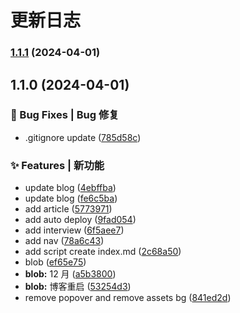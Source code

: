 # 更新日志 


### [1.1.1](https://github.com/iygxv/blog/compare/v1.1.0...v1.1.1) (2024-04-01)

## 1.1.0 (2024-04-01)


### 🐛 Bug Fixes | Bug 修复

* .gitignore update ([785d58c](https://github.com/iygxv/blog/commit/785d58c274ba680a929f2cf47048c4540c84e4c2))


### ✨ Features | 新功能

*  update blog ([4ebffba](https://github.com/iygxv/blog/commit/4ebffba0ab4f32d1bb02ad8fe801f3da2fe89b76))
*  update blog ([fe6c5ba](https://github.com/iygxv/blog/commit/fe6c5ba577afa647c441b02a7e68f136de103aa6))
* add  article ([5773971](https://github.com/iygxv/blog/commit/57739716a5787924d46481bc67c78cf7bfe6239b))
* add  auto deploy ([9fad054](https://github.com/iygxv/blog/commit/9fad05494557c49619aec09fba511d2bfa7b5c7f))
* add interview ([6f5aee7](https://github.com/iygxv/blog/commit/6f5aee7388577b15d2c78f94331000d3e8b99db1))
* add nav ([78a6c43](https://github.com/iygxv/blog/commit/78a6c43d0d01dccc3643aed89d9faaf57b992d07))
* add script create index.md ([2c68a50](https://github.com/iygxv/blog/commit/2c68a509780128be357cec0fa01cb8a3cb52553f))
* blob ([ef65e75](https://github.com/iygxv/blog/commit/ef65e754b7feaf94390dc4f23db16566fa1cb460))
* **blob:** 12 月 ([a5b3800](https://github.com/iygxv/blog/commit/a5b3800bcfee41ee1b6de3e715ed7796fb09c1a2))
* **blob:** 博客重启 ([53254d3](https://github.com/iygxv/blog/commit/53254d3bfcc1ca7ca822333aeb3212ad1ce4ac0f))
* remove popover and remove assets bg ([841ed2d](https://github.com/iygxv/blog/commit/841ed2d3eeefbe82aab00f504247798de2716dab))
